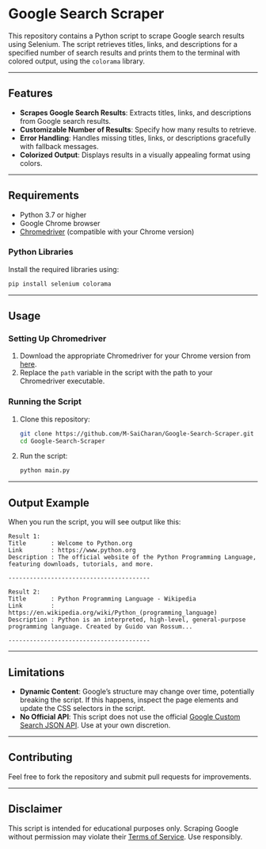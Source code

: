 # Google Search Scraper

This repository contains a Python script to scrape Google search results using Selenium. The script retrieves titles, links, and descriptions for a specified number of search results and prints them to the terminal with colored output, using the `colorama` library.

---

## Features
- **Scrapes Google Search Results**: Extracts titles, links, and descriptions from Google search results.
- **Customizable Number of Results**: Specify how many results to retrieve.
- **Error Handling**: Handles missing titles, links, or descriptions gracefully with fallback messages.
- **Colorized Output**: Displays results in a visually appealing format using colors.

---

## Requirements
- Python 3.7 or higher
- Google Chrome browser
- [Chromedriver](https://sites.google.com/a/chromium.org/chromedriver/) (compatible with your Chrome version)

### Python Libraries
Install the required libraries using:
```bash
pip install selenium colorama
```

---

## Usage

### Setting Up Chromedriver
1. Download the appropriate Chromedriver for your Chrome version from [here](https://sites.google.com/a/chromium.org/chromedriver/).
2. Replace the `path` variable in the script with the path to your Chromedriver executable.

### Running the Script
1. Clone this repository:

   ```bash
   git clone https://github.com/M-SaiCharan/Google-Search-Scraper.git
   cd Google-Search-Scraper
   ```
   
3. Run the script:

   ```bash
   python main.py
   ```
   

---

## Output Example

When you run the script, you will see output like this:

```
Result 1:
Title       : Welcome to Python.org
Link        : https://www.python.org
Description : The official website of the Python Programming Language, featuring downloads, tutorials, and more.

----------------------------------------

Result 2:
Title       : Python Programming Language - Wikipedia
Link        : https://en.wikipedia.org/wiki/Python_(programming_language)
Description : Python is an interpreted, high-level, general-purpose programming language. Created by Guido van Rossum...

----------------------------------------
```

---

## Limitations
- **Dynamic Content**: Google’s structure may change over time, potentially breaking the script. If this happens, inspect the page elements and update the CSS selectors in the script.
- **No Official API**: This script does not use the official [Google Custom Search JSON API](https://developers.google.com/custom-search/v1/introduction). Use at your own discretion.

---

## Contributing
Feel free to fork the repository and submit pull requests for improvements.

---

## Disclaimer
This script is intended for educational purposes only. Scraping Google without permission may violate their [Terms of Service](https://policies.google.com/terms). Use responsibly.
